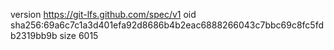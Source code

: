 version https://git-lfs.github.com/spec/v1
oid sha256:69a6c7c1a3d401efa92d8686b4b2eac6888266043c7bbc69c8fc5fdb2319bb9b
size 6015
